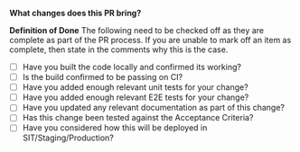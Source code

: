 **What changes does this PR bring?**


**Definition of Done**
The following need to be checked off as they are complete as part of the
PR process. If you are unable to mark off an item as complete, then state
in the comments why this is the case.
- [ ] Have you built the code locally and confirmed its working?
- [ ] Is the build confirmed to be passing on CI?
- [ ] Have you added enough relevant unit tests for your change?
- [ ] Have you added enough relevant E2E tests for your change?
- [ ] Have you updated any relevant documentation as part of this change?
- [ ] Has this change been tested against the Acceptance Criteria?
- [ ] Have you considered how this will be deployed in SIT/Staging/Production?

